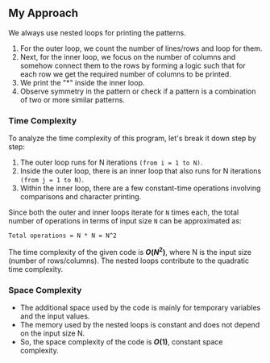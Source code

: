 ## My Approach
We always use nested loops for printing the patterns. 
1. For the outer loop, we count the number of lines/rows and loop for them.
2. Next, for the inner loop, we focus on the number of columns and somehow connect them to the rows by forming a logic such that for each row we get the required number of columns to be printed.
3. We print the "*" inside the inner loop.
4. Observe symmetry in the pattern or check if a pattern is a combination of two or more similar patterns.
   
### Time Complexity


To analyze the time complexity of this program, let's break it down step by step:

1. The outer loop runs for N iterations `(from i = 1 to N)`.
2. Inside the outer loop, there is an inner loop that also runs for N iterations `(from j = 1 to N)`.
3. Within the inner loop, there are a few constant-time operations involving comparisons and character printing.

Since both the outer and inner loops iterate for `N` times each, the total number of operations in terms of input size `N` can be approximated as:

`Total operations = N * N = N^2`

The time complexity of the given code is **$O(N^2)$**, where N is the input size (number of rows/columns). The nested loops contribute to the quadratic time complexity.


### Space Complexity
- The additional space used by the code is mainly for temporary variables and the input values.
- The memory used by the nested loops is constant and does not depend on the input size N.
- So, the space complexity of the code is **$O(1)$**, constant space complexity.

